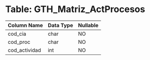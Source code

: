 # Table: GTH_Matriz_ActProcesos

| Column Name | Data Type | Nullable |
|-------------|-----------|----------|
| cod_cia | char | NO |
| cod_proc | char | NO |
| cod_actividad | int | NO |

